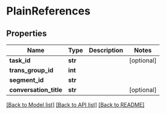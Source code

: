 # PlainReferences

## Properties
Name | Type | Description | Notes
------------ | ------------- | ------------- | -------------
**task_id** | **str** |  | [optional] 
**trans_group_id** | **int** |  | 
**segment_id** | **str** |  | 
**conversation_title** | **str** |  | [optional] 

[[Back to Model list]](../README.md#documentation-for-models) [[Back to API list]](../README.md#documentation-for-api-endpoints) [[Back to README]](../README.md)


